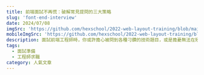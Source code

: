 ```yaml
---
title: 前端面試不再慌：破解常見提問的三大策略
slug: 'font-end-interview'
date: 2024/07/08
imgSrc: 'https://github.com/hexschool/2022-web-layout-training/blob/main/2025-web-camp/desktop/index/photo6.png?raw=true'
mobileImgSrc: 'https://github.com/hexschool/2022-web-layout-training/blob/main/2025-web-camp/mobile/index/photo6.png?raw=true'
description: 面試前端工程師時，你或許擔心被問到各種刁鑽的技術題目，或是擔憂無法在短時間內展現實力。其實，許多面試官關注的重點並不僅是程式碼本身，更包含問題解決的流程與溝通能力。這篇文章將分享我在面試過程中常見的三大難題，以及如何以更具條理的方式回應，讓你在面試場合中脫穎而出。
tags:
  - 面試準備
  - 工程師求職
category: 人氣文章
---
```

